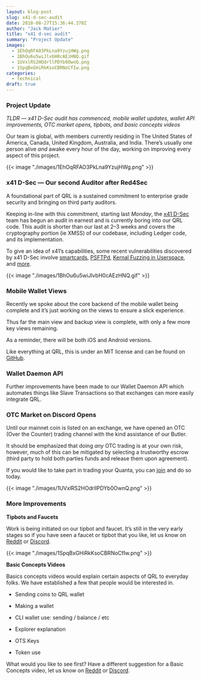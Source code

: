 ```yaml
---
layout: blog-post
slug: x41-d-sec-audit
date: 2018-08-27T15:36:44.370Z
author: "Jack Matier"
title: "x41 d-sec audit"
summary: "Project Update"
images:
  - 1EhOqRFAO3PkLna9YzujHWg.png
  - 1BhOu6u5wiJlvbH0cAEzHNQ.gif
  - 1UVxlRS2HOdrllPDYb0OwnQ.png
  - 1SpqBxGHiRkKsoCBRNoCfIw.png
categories:
  - technical
draft: true
---
```


### Project Update

*TLDR — x41 D-Sec audit has commenced, mobile wallet updates, wallet API improvements, OTC market opens, tipbots, and basic concepts videos*

Our team is global, with members currently residing in The United States of America, Canada, United Kingdom, Australia, and India. There’s usually one person alive *and* awake every hour of the day, working on improving every aspect of this project.

{{< image "./images/1EhOqRFAO3PkLna9YzujHWg.png" >}}

### x41 D-Sec — Our second Auditor after Red4Sec

A foundational part of QRL is a sustained commitment to enterprise grade security and bringing on third party auditors.

Keeping in-line with this commitment, starting last *Monday*, the [x41 D-Sec](https://www.x41-dsec.de/) team has begun an audit in earnest and is currently boring into our QRL code. This audit is shorter than our last at 2–3 weeks and covers the cryptography portion (ie XMSS) of our codebase, including Ledger code, and its implementation.

To give an idea of x41’s capabilities, some recent vulnerabilities discovered by x41 D-Sec involve [smartcards](https://www.x41-dsec.de/lab/blog/smartcards/), [PSFTPd](https://www.x41-dsec.de/lab/advisories/x41-2017-006-psftpd/), [Kernal Fuzzing in Userspace,](https://www.x41-dsec.de/lab/blog/kernel_userspace/) and [more](https://www.x41-dsec.de/lab/advisories/).

{{< image "./images/1BhOu6u5wiJlvbH0cAEzHNQ.gif" >}}

### Mobile Wallet Views

Recently we spoke about the core backend of the mobile wallet being complete and it’s just working on the views to ensure a slick experience.

Thus far the main view and backup view is complete, with only a few more key views remaining.

As a reminder, there will be both iOS and Android versions.

Like everything at QRL, this is under an MIT license and can be found on [GitHub](https://github.com/theQRL/mobile-wallet).

### Wallet Daemon API

Further improvements have been made to our Wallet Daemon API which automates things like Slave Transactions so that exchanges can more easily integrate QRL.

### OTC Market on Discord Opens

Until our mainnet coin is listed on an exchange, we have opened an OTC (Over the Counter) trading channel with the kind assistance of our Butler.

It should be emphasized that doing *any* OTC trading is at your own risk, however, much of this can be mitigated by selecting a trustworthy escrow (third party to hold both parties funds and release them upon agreement).

If you would like to take part in trading your Quanta, you can [join](https://discord.gg/vqCwVqH) and do so today.

{{< image "./images/1UVxlRS2HOdrllPDYb0OwnQ.png" >}}

### More Improvements

**Tipbots and Faucets**

Work is being initiated on our tipbot and faucet. It’s still in the very early stages so if you have seen a faucet or tipbot that you like, let us know on [Reddit](https://www.reddit.com/r/qrl) or [Discord](https://discord.gg/jBT6BEp).

{{< image "./images/1SpqBxGHiRkKsoCBRNoCfIw.png" >}}

**Basic Concepts Videos**

Basics concepts videos would explain certain aspects of QRL to everyday folks. We have established a few that people would be interested in.

* Sending coins to QRL wallet

* Making a wallet

* CLI wallet use: sending / balance / etc

* Explorer explanation

* OTS Keys

* Token use

What would you like to see first? Have a different suggestion for a Basic Concepts video, let us know on [Reddit](https://www.reddit.com/r/qrl) or [Discord](https://discord.gg/jBT6BEp).